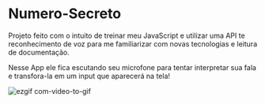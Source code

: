 # Numero-Secreto

Projeto feito com o intuito de treinar meu JavaScript e utilizar uma API te reconhecimento de voz para me familiarizar com novas tecnologias e leitura de documentação.

Nesse App ele fica escutando seu microfone para tentar interpretar sua fala e transfora-la em um input que aparecerá na tela!

![ezgif com-video-to-gif](https://user-images.githubusercontent.com/74211518/236233627-b621a9ee-387f-4a61-90b8-626e5efeb7e5.gif)
